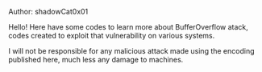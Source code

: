 Author: shadowCat0x01

Hello!
Here have some codes to learn more about BufferOverflow atack,
codes created to exploit that vulnerability on various systems.

I will not be responsible for any malicious attack made using 
the encoding published here, much less any damage to machines.

